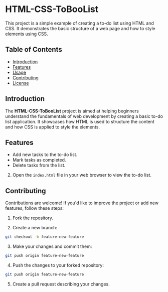 # HTML-CSS-ToBooList

This project is a simple example of creating a to-do list using HTML and CSS. It demonstrates the basic structure of a web page and how to style elements using CSS.

## Table of Contents

- [Introduction](#introduction)
- [Features](#features)
- [Usage](#usage)
- [Contributing](#contributing)
- [License](#license)

## Introduction

The **HTML-CSS-ToBooList** project is aimed at helping beginners understand the fundamentals of web development by creating a basic to-do list application. It showcases how HTML is used to structure the content and how CSS is applied to style the elements.

## Features

- Add new tasks to the to-do list.
- Mark tasks as completed.
- Delete tasks from the list.

2. Open the `index.html` file in your web browser to view the to-do list.

## Contributing

Contributions are welcome! If you'd like to improve the project or add new features, follow these steps:

1. Fork the repository.

2. Create a new branch:

```bash
git checkout -b feature-new-feature
```

3. Make your changes and commit them:

```bash
git push origin feature-new-feature
```

4. Push the changes to your forked repository:

```bash
git push origin feature-new-feature
```

5. Create a pull request describing your changes.
